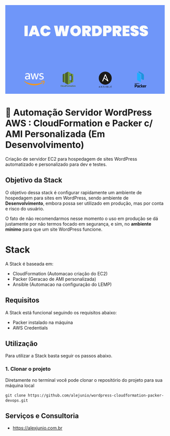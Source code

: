 ![alt text](https://github.com/alejunio/wordpress-cloudformation-packer-devops/blob/main/img/iac-wordpress-aws-alexjunio.png?raw=true)

# 🚀  Automação Servidor WordPress AWS : CloudFormation e Packer c/ AMI Personalizada (Em Desenvolvimento)

Criação de servidor EC2 para hospedagem de sites WordPress automatizado e personalizado para dev e testes.


## Objetivo da Stack

O objetivo dessa stack é configurar rapidamente um ambiente de hospedagem para sites em WordPress, sendo ambiente de **Desenvolvimento**, embora possa ser utilizado em produção, mas por conta e risco do usuário.

O fato de não recomendarmos nesse momento o uso em produção se dá justamente por não termos focado em segurança, e sim, no **ambiente mínimo** para que um site WordPress funcione.

# Stack
A Stack é baseada em:

* CloudFormation (Automacao criação do EC2)
* Packer (Geracao de AMI personalizada)
* Ansible (Automacao na configuração do LEMP)


## Requisitos

A Stack está funcional seguindo os requisitos abaixo:
* Packer instalado na máquina
* AWS Credentials 

## Utilização

Para utilizar a Stack basta seguir os passos abaixo.

### 1. Clonar o projeto
Diretamente no terminal você pode clonar o repositório do projeto para sua máquina local

```shell
git clone https://github.com/alejunio/wordpress-cloudformation-packer-devops.git
```


## Serviços e Consultoria
* https://alexjunio.com.br

